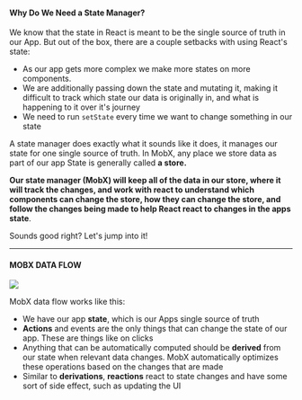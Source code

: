 
#### **Why Do We Need a State Manager?**

  

We know that the state in React is meant to be the single source of truth in our App. But out of the box, there are a couple setbacks with using React's state:

  

-   As our app gets more complex we make more states on more components.
-   We are additionally passing down the state and mutating it, making it difficult to track which state our data is originally in, and what is happening to it over it's journey
-   We need to run `setState` every time we want to change something in our state

  

A state manager does exactly what it sounds like it does, it manages our state for one single source of truth. In MobX, any place we store data as part of our app State is generally called **a store.**

  

**Our state manager (MobX) will keep all of the data in our store, where it will track the changes, and work with react to understand which components can change the store, how they can change the store, and follow the changes being made to help React react to changes in the apps state**.

  

Sounds good right? Let's jump into it!

  

----------

  

#### **MOBX DATA FLOW**

![](https://kernel-files.s3-eu-west-1.amazonaws.com/images/PROD_A1622-0.png)

MobX data flow works like this:

  

-   We have our app **state**, which is our Apps single source of truth
-   **Actions** and events are the only things that can change the state of our app. These are things like on clicks
-   Anything that can be automatically computed should be **derived** from our state when relevant data changes. MobX automatically optimizes these operations based on the changes that are made
-   Similar to **derivations**, **reactions** react to state changes and have some sort of side effect, such as updating the UI